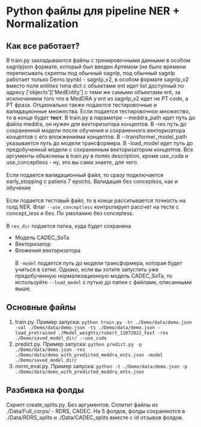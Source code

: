 # Python файлы для pipeline NER + Normalization

## Как все работает?
В train.py закладываются файлы с тренировочными данными в особом sagnlpjson формате, который был введен Артемом (не было времени переписывать скрипты под обычный sagnlp, под обычный sagnlp работает только Demo.ipynb) - sagnlp_v2, в особом формате sagnlp_v2 вместо поля  entities типа dict с объектами ent идет list доступный по адресу ['objects']['MedEntity'] с теми же самыми объектами ent, за исключением того что в MedDRA у ent из sagnlp_v2 идет не PT code, а PT фраза. Опционально также подаются тестировочные и валидационные множества. Если подается тестировочное множество, то в конце будет **тест**. В train.py в параметре --meddra_path идет путь до файла meddra, он нужен для векторизатора концептов. В -res путь до сохраненной модели после обучения и сохраненного векторизатора концептов с его вложжениями концептов. В --transformer_model_path указывается путь до модели трансформера. В -load_model идет путь до предобученной модели с сохраненным векторизатором концептов. Все аргументы объяснены в train.py в полях description, кроме use_cuda и use_conceptless - ну, это вы сами знаете, для чего<br><br>
Если подается валидационный файл, то сразу подключается early_stopping с patiens 7 epochs. Валидация без concepless, как и обучение<br><br>
Если подается тестовый файл, то в конце расситывается точность на голд NER. Флаг `--use_conceptless` контролирует рассчет на тесте с concept_less и без. По умоланию без concepless.<br><br>
В `res_dir` подается папка, куда будет сохранена
- Модель CADEC_SoTa
- Векторизатор
- Вложения векторизатора
<br><br>
В `-model` подается путь до модели трансформера, которая будет учиться в сетке. Однако, если вы хотите запустить уже предобученную нормализационную модель CADEC_SoTa, то используйте `--load_model` с путью до папки с файлами, описанными выше.<br> 
## Основные файлы
1. train.py. Пример запуска: `python train.py -tr ./Demo/data/demo.json -val ./Demo/data/demo.json -ts ./Demo/data/demo.json -load_pretrained ./Model_weights/rubert_11072022_test -res ./Demo/saved_model_dir/ --use_cuda`
2. predict.py. Пример запуска: `python predict.py -p ./Demo/data/demo.json -res ./Demo/data/demo_with_predicted_meddra_ents.json -model ./Demo/saved_model_dir/`
3. norm_eval.py. Пример запуска: `python -t ./Demo/data/demo.json -p ./Demo/data/demo_with_predicted_meddra_ents.json`
## Разбивка на фолды
Скрипт create_splits.py. Без аргументов. Сплитит файлы из ./Data/Full_corps/ - RDRS, CADEC. На 5 фолдов, фолды сохраняются в ./Data/RDRS_splits и ./Data/CADEC_splits вместе с id отзывов фолдов. 
